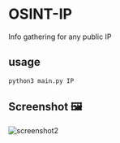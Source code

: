 # OSINT-IP
Info gathering for any public IP
## usage
```
python3 main.py IP
```

## Screenshot 🖼️
![screenshot2](https://github.com/some-man1/OSINT-IP/assets/142589483/a428cdef-d375-4ff9-9dec-1576c077fa02)

